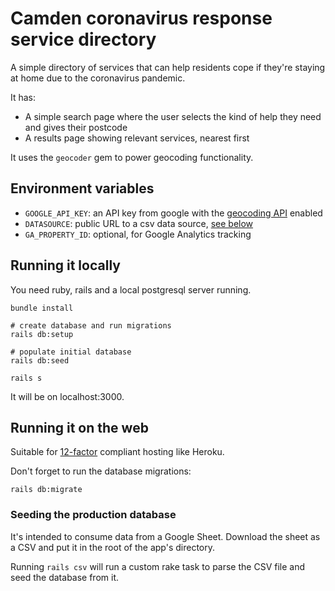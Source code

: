 # Camden coronavirus response service directory

A simple directory of services that can help residents cope if they're staying at home due to the coronavirus pandemic.

It has:
- A simple search page where the user selects the kind of help they need and gives their postcode
- A results page showing relevant services, nearest first

It uses the `geocoder` gem to power geocoding functionality.

## Environment variables

- `GOOGLE_API_KEY`: an API key from google with the [geocoding API](https://developers.google.com/maps/documentation/geocoding/intro) enabled
- `DATASOURCE`: public URL to a csv data source, [see below](#seeding-the-production-database)
- `GA_PROPERTY_ID`: optional, for Google Analytics tracking

## Running it locally

You need ruby, rails and a local postgresql server running.

```
bundle install

# create database and run migrations
rails db:setup

# populate initial database
rails db:seed

rails s
```

It will be on localhost:3000.

## Running it on the web

Suitable for [12-factor](https://12factor.net/) compliant hosting like Heroku.

Don't forget to run the database migrations:

```
rails db:migrate
```

### Seeding the production database

It's intended to consume data from a Google Sheet. Download the sheet as a CSV and put it in the root of the app's directory.

Running `rails csv` will run a custom rake task to parse the CSV file and seed the database from it.
